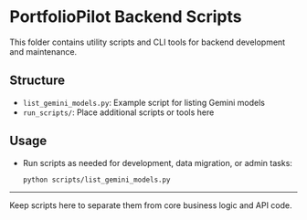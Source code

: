 # PortfolioPilot Backend Scripts

This folder contains utility scripts and CLI tools for backend development and maintenance.

## Structure
- `list_gemini_models.py`: Example script for listing Gemini models
- `run_scripts/`: Place additional scripts or tools here

## Usage
- Run scripts as needed for development, data migration, or admin tasks:
  ```bash
  python scripts/list_gemini_models.py
  ```

---

Keep scripts here to separate them from core business logic and API code.
